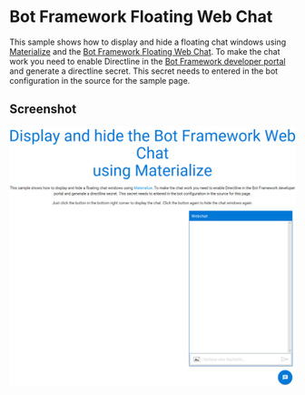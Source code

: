 # Bot Framework Floating Web Chat
This sample shows how to display and hide a floating chat windows using [Materialize](http://materializecss.com) and the [Bot Framework Floating Web Chat](https://github.com/Microsoft/BotFramework-WebChat). To make the chat work you need to enable Directline in the [Bot Framework developer portal](https://dev.botframework.com/) and generate a directline secret. This secret needs to entered in the bot configuration in the source for the sample page.

## Screenshot
![alt text](./screenshot.png "Dialog Model")
   

